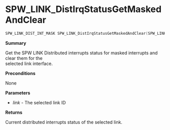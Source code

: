 # SPW_LINK_DistIrqStatusGetMaskedAndClear

```c
SPW_LINK_DIST_INT_MASK SPW_LINK_DistIrqStatusGetMaskedAndClear(SPW_LINK link)
```

**Summary**

Get the SPW LINK Distributed interrupts status for masked interrupts and clear them for the   
selected link interface.

**Preconditions**

None

**Parameters**

* *link* - The selected link ID

**Returns**

Current distributed interrupts status of the selected link.
